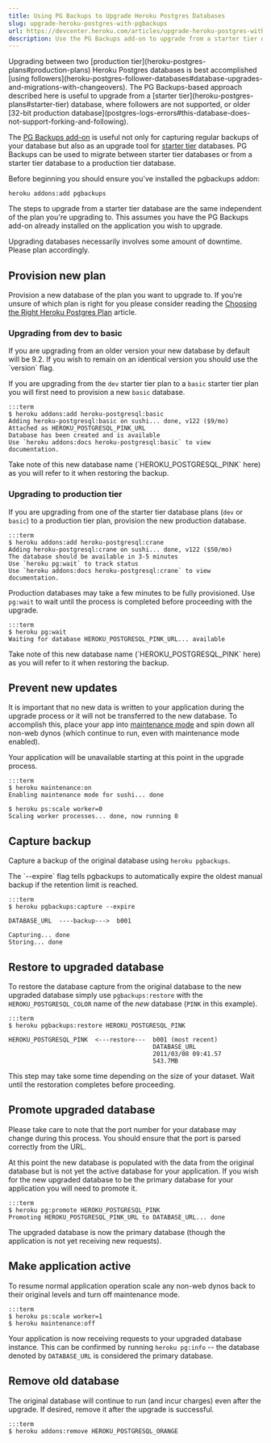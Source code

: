 ```yaml
---
title: Using PG Backups to Upgrade Heroku Postgres Databases
slug: upgrade-heroku-postgres-with-pgbackups
url: https://devcenter.heroku.com/articles/upgrade-heroku-postgres-with-pgbackups
description: Use the PG Backups add-on to upgrade from a starter tier database plan to a production tier plan.
---
```


<p class="note" markdown="1">
Upgrading between two [production tier](heroku-postgres-plans#production-plans) Heroku Postgres databases is best accomplished [using followers](heroku-postgres-follower-databases#database-upgrades-and-migrations-with-changeovers). The PG Backups-based approach described here is useful to upgrade from a [starter tier](heroku-postgres-plans#starter-tier) database, where followers are not supported, or older [32-bit production database](postgres-logs-errors#this-database-does-not-support-forking-and-following).
</p>

The [PG Backups add-on](https://addons.heroku.com/pgbackups) is useful not only for capturing regular backups of your database but also as an upgrade tool for [starter tier](heroku-postgres-plans#starter-tier) databases. PG Backups can be used to migrate between starter tier databases or from a starter tier database to a production tier database. 

Before beginning you should ensure you've installed the pgbackups addon:

    heroku addons:add pgbackups

The steps to upgrade from a starter tier database are the same independent of the plan you're upgrading to. This assumes you have the PG Backups add-on already installed on the application you wish to upgrade.

<p class="warning" markdown="1">
Upgrading databases necessarily involves some amount of downtime. Please plan accordingly.
</p>

## Provision new plan

Provision a new database of the plan you want to upgrade to. If you're unsure of which plan is right for you please consider reading the [Choosing the Right Heroku Postgres Plan](heroku-postgres-plans) article.

### Upgrading from dev to basic

<div class="callout">
If you are upgrading from an older version your new database by default will be 9.2. If you wish to remain on an identical version you should use the `version` flag.
</div>

If you are upgrading from the `dev` starter tier plan to a `basic` starter tier plan you will first need to provision a new `basic` database.

    :::term
    $ heroku addons:add heroku-postgresql:basic
    Adding heroku-postgresql:basic on sushi... done, v122 ($9/mo)
    Attached as HEROKU_POSTGRESQL_PINK_URL
    Database has been created and is available
    Use `heroku addons:docs heroku-postgresql:basic` to view documentation.

<p class="note" markdown="1">
Take note of this new database name (`HEROKU_POSTGRESQL_PINK` here) as you will refer to it when restoring the backup.
</p>

### Upgrading to production tier

If you are upgrading from one of the starter tier database plans (`dev` or `basic`) to a production tier plan, provision the new production database.

    :::term
    $ heroku addons:add heroku-postgresql:crane
    Adding heroku-postgresql:crane on sushi... done, v122 ($50/mo)
    The database should be available in 3-5 minutes
    Use `heroku pg:wait` to track status
    Use `heroku addons:docs heroku-postgresql:crane` to view documentation.

Production databases may take a few minutes to be fully provisioned. Use `pg:wait` to wait until the process is completed before proceeding with the upgrade.

    :::term
    $ heroku pg:wait
    Waiting for database HEROKU_POSTGRESQL_PINK_URL... available

<p class="note" markdown="1">
Take note of this new database name (`HEROKU_POSTGRESQL_PINK` here) as you will refer to it when restoring the backup.
</p>

## Prevent new updates

It is important that no new data is written to your application during the upgrade process or it will not be transferred to the new database. To accomplish this, place your app into [maintenance mode](maintenance-mode) and spin down all non-web dynos (which continue to run, even with maintenance mode enabled).

<p class="warning" markdown="1">
Your application will be unavailable starting at this point in the upgrade process.
</p>

    :::term
    $ heroku maintenance:on
    Enabling maintenance mode for sushi... done
    
    $ heroku ps:scale worker=0
    Scaling worker processes... done, now running 0

## Capture backup

Capture a backup of the original database using `heroku pgbackups`.

<p class="callout" markdown="1">
The `--expire` flag tells pgbackups to automatically expire the oldest manual backup if the retention limit is reached.
</p>

    :::term
    $ heroku pgbackups:capture --expire

    DATABASE_URL  ----backup--->  b001

    Capturing... done
    Storing... done

## Restore to upgraded database

To restore the database capture from the original database to the new upgraded database simply use `pgbackups:restore` with the `HEROKU_POSTGRESQL_COLOR` name of the *new* database (`PINK` in this example).

    :::term
    $ heroku pgbackups:restore HEROKU_POSTGRESQL_PINK
    
    HEROKU_POSTGRESQL_PINK  <---restore---  b001 (most recent)
                                            DATABASE_URL
                                            2011/03/08 09:41.57
                                            543.7MB

This step may take some time depending on the size of your dataset. Wait until the restoration completes before proceeding.

## Promote upgraded database

<p class="note" markdown="1">
Please take care to note that the port number for your database may change during this process. You should ensure that the port is parsed correctly from the URL.
</p>

At this point the new database is populated with the data from the original database but is not yet the active database for your application. If you wish for the new upgraded database to be the primary database for your application you will need to promote it.

    :::term
    $ heroku pg:promote HEROKU_POSTGRESQL_PINK
    Promoting HEROKU_POSTGRESQL_PINK_URL to DATABASE_URL... done

The upgraded database is now the primary database (though the application is not yet receiving new requests).

## Make application active

To resume normal application operation scale any non-web dynos back to their original levels and turn off maintenance mode.

    :::term
    $ heroku ps:scale worker=1    
    $ heroku maintenance:off

Your application is now receiving requests to your upgraded database instance. This can be confirmed by running `heroku pg:info` -- the database denoted by `DATABASE_URL` is considered the primary database.

## Remove old database

<p class="warning" markdown="1">
The original database will continue to run (and incur charges) even after the upgrade. If desired, remove it after the upgrade is successful.
</p>

    :::term
    $ heroku addons:remove HEROKU_POSTGRESQL_ORANGE